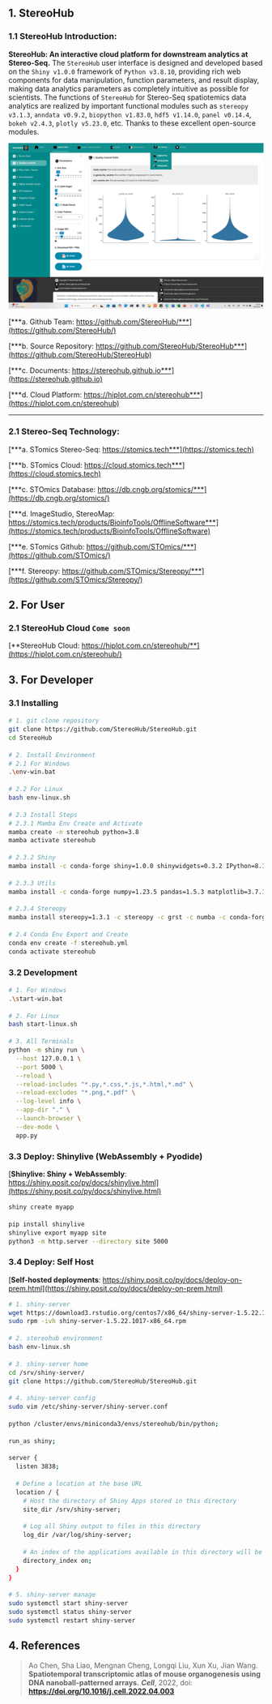 ## 1. StereoHub

### 1.1 StereoHub Introduction:

**StereoHub: An interactive cloud platform for downstream analytics at Stereo-Seq.** The `StereoHub` user interface is designed and developed based on the `Shiny v1.0.0` framework of `Python v3.8.10`, providing rich web components for data manipulation, function parameters, and result display, making data analytics parameters as completely intuitive as possible for scientists. The functions of `StereoHub` for Stereo-Seq spatiotemics data analytics are realized by important functional modules such as `stereopy v3.1.3`, `anndata v0.9.2`, `biopython v1.83.0`, `hdf5 v1.14.0`, `panel v0.14.4`, `bokeh v2.4.3`, `plotly v5.23.0`, etc. Thanks to these excellent open-source modules.

![StereoHub UI](assets/image/StereoHub-UI.jpg)

[***a. Github Team: https://github.com/StereoHub/***](https://github.com/StereoHub/)

[***b. Source Repository: https://github.com/StereoHub/StereoHub***](https://github.com/StereoHub/StereoHub)

[***c. Documents: https://stereohub.github.io***](https://stereohub.github.io)

[***d. Cloud Platform: https://hiplot.com.cn/stereohub***](https://hiplot.com.cn/stereohub)

---

### 2.1 Stereo-Seq Technology:

[***a. STomics Stereo-Seq: https://stomics.tech***](https://stomics.tech)

[***b. STomics Cloud: https://cloud.stomics.tech***](https://cloud.stomics.tech)

[***c. STOmics Database: https://db.cngb.org/stomics/***](https://db.cngb.org/stomics/)

[***d. ImageStudio, StereoMap: https://stomics.tech/products/BioinfoTools/OfflineSoftware***](https://stomics.tech/products/BioinfoTools/OfflineSoftware)

[***e. STomics Github: https://github.com/STOmics/***](https://github.com/STOmics/)

[***f. Stereopy: https://github.com/STOmics/Stereopy/***](https://github.com/STOmics/Stereopy/)

## 2. For User

### 2.1 StereoHub Cloud `Come soon`

[**StereoHub Cloud: https://hiplot.com.cn/stereohub/**](https://hiplot.com.cn/stereohub/)

## 3. For Developer

### 3.1 Installing

```bash
# 1. git clone repository
git clone https://github.com/StereoHub/StereoHub.git
cd StereoHub

# 2. Install Environment
# 2.1 For Windows
.\env-win.bat

# 2.2 For Linux
bash env-linux.sh

# 2.3 Install Steps
# 2.3.1 Mamba Env Create and Activate
mamba create -n stereohub python=3.8
mamba activate stereohub

# 2.3.2 Shiny
mamba install -c conda-forge shiny=1.0.0 shinywidgets=0.3.2 IPython=8.12.2 ipywidgets=8.1.3

# 2.3.3 Utils
mamba install -c conda-forge numpy=1.23.5 pandas=1.5.3 matplotlib=3.7.1 faicons=0.2.2

# 2.3.4 Stereopy
mamba install stereopy=1.3.1 -c stereopy -c grst -c numba -c conda-forge -c bioconda -c fastai -c defaults

# 2.4 Conda Env Export and Create
conda env create -f stereohub.yml
conda activate stereohub
```

### 3.2 Development

```bash
# 1. For Windows
.\start-win.bat

# 2. For Linux
bash start-linux.sh

# 3. All Terminals
python -m shiny run \
  --host 127.0.0.1 \
  --port 5000 \
  --reload \
  --reload-includes "*.py,*.css,*.js,*.html,*.md" \
  --reload-excludes "*.png,*.pdf" \
  --log-level info \
  --app-dir "." \
  --launch-browser \
  --dev-mode \
  app.py
```

### 3.3 Deploy: Shinylive (WebAssembly + Pyodide)
[**Shinylive: Shiny + WebAssembly**: https://shiny.posit.co/py/docs/shinylive.html](https://shiny.posit.co/py/docs/shinylive.html)

```bash
shiny create myapp

pip install shinylive
shinylive export myapp site
python3 -m http.server --directory site 5000
```

### 3.4 Deploy: Self Host
[**Self-hosted deployments**: https://shiny.posit.co/py/docs/deploy-on-prem.html](https://shiny.posit.co/py/docs/deploy-on-prem.html)

```bash
# 1. shiny-server
wget https://download3.rstudio.org/centos7/x86_64/shiny-server-1.5.22.1017-x86_64.rpm
sudo rpm -ivh shiny-server-1.5.22.1017-x86_64.rpm

# 2. stereohub environment
bash env-linux.sh

# 3. shiny-server home
cd /srv/shiny-server/
git clone https://github.com/StereoHub/StereoHub.git

# 4. shiny-server config
sudo vim /etc/shiny-server/shiny-server.conf

python /cluster/envs/miniconda3/envs/stereohub/bin/python;

run_as shiny;

server {
  listen 3838;

  # Define a location at the base URL
  location / {
    # Host the directory of Shiny Apps stored in this directory
    site_dir /srv/shiny-server;

    # Log all Shiny output to files in this directory
    log_dir /var/log/shiny-server;

    # An index of the applications available in this directory will be shown.
    directory_index on;
  }
}

# 5. shiny-server manage
sudo systemctl start shiny-server
sudo systemctl status shiny-server
sudo systemctl restart shiny-server
```

## 4. References

> Ao Chen, Sha Liao, Mengnan Cheng, Longqi Liu, Xun Xu, Jian Wang. **Spatiotemporal transcriptomic atlas of mouse organogenesis using DNA nanoball-patterned arrays.** ***Cell***, 2022, doi: **https://doi.org/10.1016/j.cell.2022.04.003**
